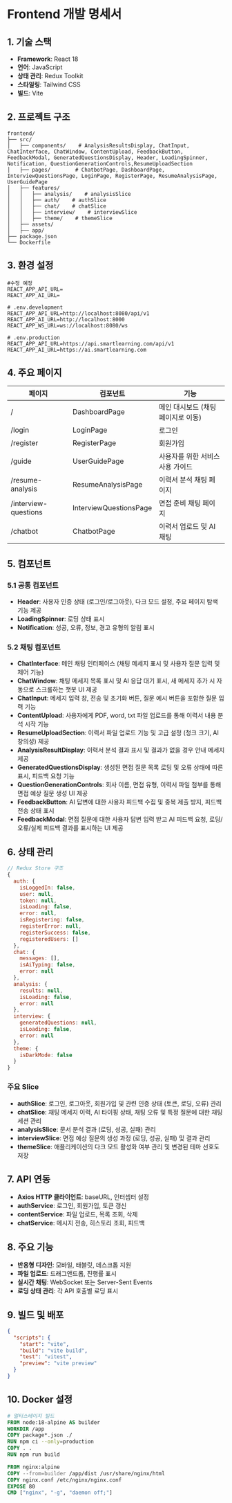 # Frontend 개발 명세서

## 1. 기술 스택

- **Framework**: React 18
- **언어**: JavaScript
- **상태 관리**: Redux Toolkit
- **스타일링**: Tailwind CSS
- **빌드**: Vite

## 2. 프로젝트 구조

```
frontend/
├── src/
│   ├── components/    # AnalysisResultsDisplay, ChatInput, ChatInterface, ChatWindow, ContentUpload, FeedbackButton, FeedbackModal, GeneratedQuestionsDisplay, Header, LoadingSpinner, Notification, QuestionGenerationControls,ResumeUploadSection
│   ├── pages/        # ChatbotPage, DashboardPage, InterviewQuestionsPage, LoginPage, RegisterPage, ResumeAnalysisPage, UserGuidePage
│   ├── features/     
│   │   ├── analysis/    # analysisSlice
│   │   ├── auth/    # authSlice
│   │   ├── chat/    # chatSlice
│   │   ├── interview/    # interviewSlice
│   │   ├── theme/    # themeSlice
│   ├── assets/       
│   ├── app/           
├── package.json
└── Dockerfile
```

## 3. 환경 설정

```env
#수정 예정
REACT_APP_API_URL=
REACT_APP_AI_URL=

# .env.development
REACT_APP_API_URL=http://localhost:8080/api/v1
REACT_APP_AI_URL=http://localhost:8000
REACT_APP_WS_URL=ws://localhost:8080/ws

# .env.production
REACT_APP_API_URL=https://api.smartlearning.com/api/v1
REACT_APP_AI_URL=https://ai.smartlearning.com
```

## 4. 주요 페이지

| 페이지 | 컴포넌트 | 기능 |
|--------|----------|------|
| / | DashboardPage | 메인 대시보드 (채팅 페이지로 이동) |
| /login | LoginPage | 로그인 |
| /register | RegisterPage | 회원가입 |
| /guide | UserGuidePage | 사용자를 위한 서비스 사용 가이드 |
| /resume-analysis | ResumeAnalysisPage | 이력서 분석 채팅 페이지 |
| /interview-questions  | InterviewQuestionsPage | 면접 준비 채팅 페이지 |
| /chatbot | ChatbotPage | 이력서 업로드 및 AI 채팅 |

## 5. 컴포넌트

### 5.1 공통 컴포넌트
- **Header**: 사용자 인증 상태 (로그인/로그아웃), 다크 모드 설정, 주요 페이지 탐색 기능 제공
- **LoadingSpinner**: 로딩 상태 표시
- **Notification**: 성공, 오류, 정보, 경고 유형의 알림 표시

### 5.2 채팅 컴포넌트
- **ChatInterface**: 메인 채팅 인터페이스 (채팅 메세지 표시 및 사용자 질문 입력 및 제어 기능)
- **ChatWindow**: 채팅 메세지 목록 표시 및 AI 응답 대기 표시, 새 메세지 추가 시 자동으로 스크롤하는 챗봇 UI 제공
- **ChatInput**: 메세지 입력 창, 전송 및 초기화 버튼, 질문 예시 버튼을 포함한 질문 입력 기능
- **ContentUpload**: 사용자에게 PDF, word, txt 파일 업로드를 통해 이력서 내용 분석 시작 기능
- **ResumeUploadSection**: 이력서 파일 업로드 기능 및 고급 설정 (청크 크기,  AI 창의성) 제공
- **AnalysisResultDisplay**: 이력서 분석 결과 표시 및 결과가 없을 경우 안내 메세지 제공
- **GeneratedQuestionsDisplay**: 생성된 면접 질문 목록 로딩 및 오류 상태에 따른 표시, 피드백 요청 기능
- **QuestionGenerationControls**: 회사 이름, 면접 유형, 이력서 파일 첨부를 통해 면접 예상 질문 생성 UI 제공
- **FeedbackButton**: AI 답변에 대한 사용자 피드백 수집 및 중복 제출 방지, 피드백 전송 상태 표시
- **FeedbackModal**: 면접 질문에 대한 사용자 답변 입력 받고 AI 피드백 요청, 로딩/오류/실제 피드백 결과를 표시하는 UI 제공

## 6. 상태 관리

```javascript
// Redux Store 구조
{
  auth: {
    isLoggedIn: false,
    user: null,
    token: null,
    isLoading: false,
    error: null,
    isRegistering: false,
    registerError: null,
    registerSuccess: false,
    registeredUsers: []
  },
  chat: {
    messages: [],
    isAiTyping: false,
    error: null
  },
  analysis: {
    results: null,
    isLoading: false,
    error: null
  },
  interview: {
    generatedQuestions: null,
    isLoading: false,
    error: null
  },
  theme: {
    isDarkMode: false
  }
}
```

### 주요 Slice
- **authSlice**: 로그인, 로그아웃, 회원가입 및 관련 인증 상태 (토큰, 로딩, 오류) 관리
- **chatSlice**: 채팅 메세지 이력, AI 타이핑 상태, 채팅 오류 및 특정 질문에 대한 채팅 세션 관리
- **analysisSlice**: 문서 분석 결과 (로딩, 성공, 실패) 관리
- **interviewSlice**: 면접 예상 질문의 생성 과정 (로딩, 성공, 실패) 및 결과 관리
- **themeSlice**: 애플리케이션의 다크 모드 활성화 여부 관리 및 변경된 테마 선호도 저장

## 7. API 연동

- **Axios HTTP 클라이언트**: baseURL, 인터셉터 설정
- **authService**: 로그인, 회원가입, 토큰 갱신
- **contentService**: 파일 업로드, 목록 조회, 삭제
- **chatService**: 메시지 전송, 히스토리 조회, 피드백

## 8. 주요 기능

- **반응형 디자인**: 모바일, 태블릿, 데스크톱 지원
- **파일 업로드**: 드래그앤드롭, 진행률 표시
- **실시간 채팅**: WebSocket 또는 Server-Sent Events
- **로딩 상태 관리**: 각 API 호출별 로딩 표시

## 9. 빌드 및 배포

```json
{
  "scripts": {
    "start": "vite",
    "build": "vite build",
    "test": "vitest",
    "preview": "vite preview"
  }
}
```

## 10. Docker 설정

```dockerfile
# 멀티스테이지 빌드
FROM node:18-alpine AS builder
WORKDIR /app
COPY package*.json ./
RUN npm ci --only=production
COPY . .
RUN npm run build

FROM nginx:alpine
COPY --from=builder /app/dist /usr/share/nginx/html
COPY nginx.conf /etc/nginx/nginx.conf
EXPOSE 80
CMD ["nginx", "-g", "daemon off;"]
```